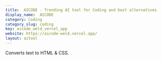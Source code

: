 ```yaml
---
title:  AICODE - Trending AI tool for Coding and best alternatives
display_name:  AICODE
category: Coding
category_slug: coding
key: aicode_weld_vercel_app
website: https://aicode-weld.vercel.app/
layout: aitool
---
```


Converts text to HTML & CSS.
